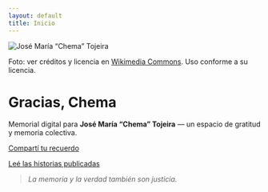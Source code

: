 ```yaml
---
layout: default
title: Inicio
---
```


<img src="{{ '/assets/img/tojeira.jpg' | relative_url }}" alt="José María “Chema” Tojeira">

<p class="photo-credit">
  Foto: ver créditos y licencia en
  <a href="https://commons.wikimedia.org/wiki/File:Jos%C3%A9_Maria_Tojeira.jpg" target="_blank" rel="noopener">Wikimedia Commons</a>.
  Uso conforme a su licencia.
</p>

# Gracias, Chema

Memorial digital para **José María “Chema” Tojeira** — un espacio de gratitud y memoria colectiva.

<a href="{{ '/comparti' | relative_url }}" class="cta">Compartí tu recuerdo</a>

<a href="{{ '/historias' | relative_url }}" class="cta secondary">Leé las historias publicadas</a>

> *La memoria y la verdad también son justicia.*
